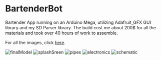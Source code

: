 # BartenderBot
Bartender App running on an Arduino Mega, utilizing Adafruit_GFX GUI library and my SD Parser library. The build cost me about 200$ for all the materials and took over 40 hours of work to assemble. 

For all the images, click [here](https://imgur.com/gallery/96sP3pC). 

![finalModel](https://i.imgur.com/N6G5fyP.jpeg)
![splashSreen](https://i.imgur.com/tGzw44V.jpeg)
![pipes](https://i.imgur.com/y77VRaD.jpeg)
![electronics](https://i.imgur.com/6bPAF2t.jpeg)
![schematic](https://i.imgur.com/lKe7OXW.jpeg)
